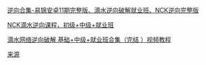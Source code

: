 
[逆向合集-易锦安卓11期完整版、滴水逆向破解就业班、NCK逆向完整版](https://pan.baidu.com/s/1lSDWA-BkncJEltGjZZ3H1Q?pwd=fex5)

[NCK滴水逆向课程，初级+中级+就业班](https://pan.baidu.com/s/1zihBTn-JdybYl_Up_9smhw?pwd=3exx)

[滴水网络逆向破解 基础+中级+就业班合集（完结 ）视频教程](https://www.aliyundrive.com/s/JUKnB3BTewJ)

[来源](https://www.52pojie.cn/thread-1802212-1-1.html)
